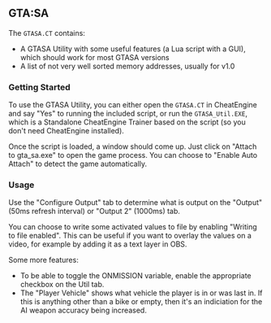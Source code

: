 
## GTA:SA
The `GTASA.CT` contains:

* A GTASA Utility with some useful features (a Lua script with a GUI), which should work for most GTASA versions
* A list of not very well sorted memory addresses, usually for v1.0

### Getting Started
To use the GTASA Utility, you can either open the `GTASA.CT` in CheatEngine and say "Yes" to running the included script, or run the `GTASA_Util.EXE`, which is a Standalone CheatEngine Trainer based on the script (so you don't need CheatEngine installed).

Once the script is loaded, a window should come up. Just click on "Attach to gta_sa.exe" to open the game process. You can choose to "Enable Auto Attach" to detect the game automatically.

### Usage
Use the "Configure Output" tab to determine what is output on the "Output" (50ms refresh interval) or "Output 2" (1000ms) tab.

You can choose to write some activated values to file by enabling "Writing to file enabled". This can be useful if you want to overlay the values on a video, for example by adding it as a text layer in OBS.

Some more features:

* To be able to toggle the ONMISSION variable, enable the appropriate checkbox on the Util tab.
* The "Player Vehicle" shows what vehicle the player is in or was last in. If this is anything other than a bike or empty, then it's an indiciation for the AI weapon accuracy being increased.
